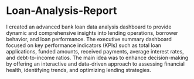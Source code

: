 # Loan-Analysis-Report

I created an advanced bank loan data analysis dashboard to provide dynamic and comprehensive insights into lending operations, borrower behavior, and loan performance. The executive summary dashboard focused on key performance indicators (KPIs) such as total loan applications, funded amounts, received payments, average interest rates, and debt-to-income ratios. The main idea was to enhance decision-making by offering an interactive and data-driven approach to assessing financial health, identifying trends, and optimizing lending strategies.
